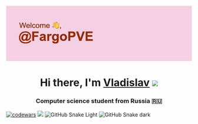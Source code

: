 ![title](https://github.com/FargoPVE/FargoPVE/blob/main/header.png)

<h1 align="center">Hi there, I'm <a href="" target="_blank">Vladislav</a> 
<img src="https://github.com/blackcater/blackcater/raw/main/images/Hi.gif" height="32"/></h1>
<h3 align="center">Computer science student from Russia 🇷🇺</h3>

[![codewars](https://www.codewars.com/users/FargoPVE/badges/large)](https://www.codewars.com/users/FargoPVE) 
![](https://github-profile-summary-cards.vercel.app/api/cards/profile-details?username=FargoPVE&theme=monokai)
![GitHub Snake Light](github-snake.svg#gh-light-mode-only)
![GitHub Snake dark](github-snake-dark.svg#gh-dark-mode-only)
